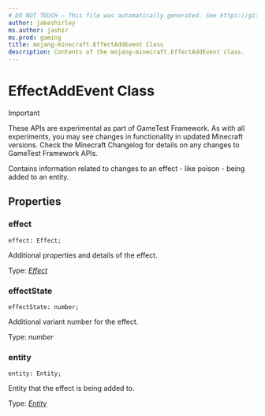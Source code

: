 ```yaml
---
# DO NOT TOUCH — This file was automatically generated. See https://github.com/Mojang/MinecraftScriptingApiDocsGenerator to modify descriptions, examples, etc.
author: jakeshirley
ms.author: jashir
ms.prod: gaming
title: mojang-minecraft.EffectAddEvent Class
description: Contents of the mojang-minecraft.EffectAddEvent class.
---
```

# EffectAddEvent Class
>[!IMPORTANT]
>These APIs are experimental as part of GameTest Framework. As with all experiments, you may see changes in functionality in updated Minecraft versions. Check the Minecraft Changelog for details on any changes to GameTest Framework APIs.

Contains information related to changes to an effect - like poison - being added to an entity.

## Properties
### **effect**
`effect: Effect;`

Additional properties and details of the effect.

Type: [*Effect*](Effect.md)


### **effectState**
`effectState: number;`

Additional variant number for the effect.

Type: *number*


### **entity**
`entity: Entity;`

Entity that the effect is being added to.

Type: [*Entity*](Entity.md)





